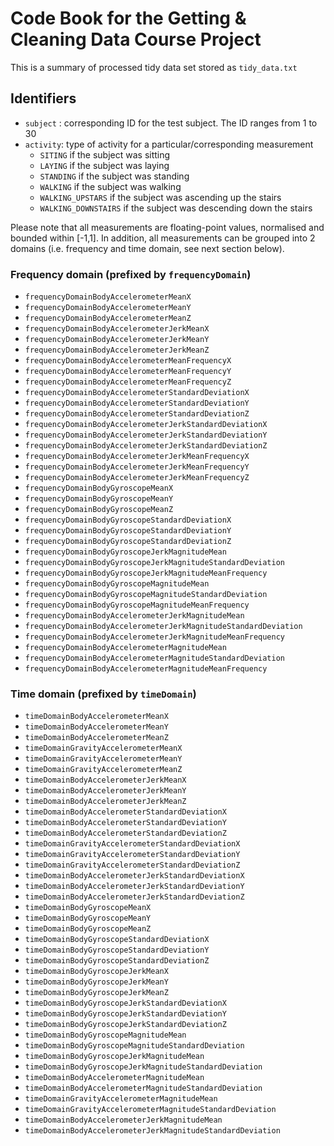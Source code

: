 # Code Book for the Getting & Cleaning Data Course Project

This is a summary of processed tidy data set stored as `tidy_data.txt`

## Identifiers
- `subject` : corresponding ID for the test subject. The ID ranges from 1 to 30
- `activity`: type of activity for a particular/corresponding measurement 
    - `SITING` if the subject was sitting
    - `LAYING` if the subject was laying
    - `STANDING` if the subject was standing
    - `WALKING` if the subject was walking
    - `WALKING_UPSTARS` if the subject was ascending up the stairs
    - `WALKING_DOWNSTAIRS` if the subject was descending down the stairs
    
Please note that all measurements are floating-point values, normalised and bounded within [-1,1]. In addition, all measurements can be grouped into 2 domains (i.e. frequency and time domain, see next section below).

### Frequency domain (prefixed by `frequencyDomain`)
- `frequencyDomainBodyAccelerometerMeanX`
- `frequencyDomainBodyAccelerometerMeanY`
- `frequencyDomainBodyAccelerometerMeanZ`
- `frequencyDomainBodyAccelerometerJerkMeanX`
- `frequencyDomainBodyAccelerometerJerkMeanY`
- `frequencyDomainBodyAccelerometerJerkMeanZ`
- `frequencyDomainBodyAccelerometerMeanFrequencyX`
- `frequencyDomainBodyAccelerometerMeanFrequencyY`
- `frequencyDomainBodyAccelerometerMeanFrequencyZ`
- `frequencyDomainBodyAccelerometerStandardDeviationX`
- `frequencyDomainBodyAccelerometerStandardDeviationY`
- `frequencyDomainBodyAccelerometerStandardDeviationZ`
- `frequencyDomainBodyAccelerometerJerkStandardDeviationX`
- `frequencyDomainBodyAccelerometerJerkStandardDeviationY`
- `frequencyDomainBodyAccelerometerJerkStandardDeviationZ`
- `frequencyDomainBodyAccelerometerJerkMeanFrequencyX`
- `frequencyDomainBodyAccelerometerJerkMeanFrequencyY`
- `frequencyDomainBodyAccelerometerJerkMeanFrequencyZ`
- `frequencyDomainBodyGyroscopeMeanX`
- `frequencyDomainBodyGyroscopeMeanY`
- `frequencyDomainBodyGyroscopeMeanZ`
- `frequencyDomainBodyGyroscopeStandardDeviationX`
- `frequencyDomainBodyGyroscopeStandardDeviationY`
- `frequencyDomainBodyGyroscopeStandardDeviationZ`
- `frequencyDomainBodyGyroscopeJerkMagnitudeMean`
- `frequencyDomainBodyGyroscopeJerkMagnitudeStandardDeviation`
- `frequencyDomainBodyGyroscopeJerkMagnitudeMeanFrequency`
- `frequencyDomainBodyGyroscopeMagnitudeMean`
- `frequencyDomainBodyGyroscopeMagnitudeStandardDeviation`
- `frequencyDomainBodyGyroscopeMagnitudeMeanFrequency`
- `frequencyDomainBodyAccelerometerJerkMagnitudeMean`
- `frequencyDomainBodyAccelerometerJerkMagnitudeStandardDeviation`
- `frequencyDomainBodyAccelerometerJerkMagnitudeMeanFrequency`
- `frequencyDomainBodyAccelerometerMagnitudeMean`
- `frequencyDomainBodyAccelerometerMagnitudeStandardDeviation`
- `frequencyDomainBodyAccelerometerMagnitudeMeanFrequency`

### Time domain (prefixed by `timeDomain`)
- `timeDomainBodyAccelerometerMeanX`
- `timeDomainBodyAccelerometerMeanY`
- `timeDomainBodyAccelerometerMeanZ`
- `timeDomainGravityAccelerometerMeanX`
- `timeDomainGravityAccelerometerMeanY`
- `timeDomainGravityAccelerometerMeanZ`
- `timeDomainBodyAccelerometerJerkMeanX`
- `timeDomainBodyAccelerometerJerkMeanY`
- `timeDomainBodyAccelerometerJerkMeanZ`
- `timeDomainBodyAccelerometerStandardDeviationX`
- `timeDomainBodyAccelerometerStandardDeviationY`
- `timeDomainBodyAccelerometerStandardDeviationZ`
- `timeDomainGravityAccelerometerStandardDeviationX`
- `timeDomainGravityAccelerometerStandardDeviationY`
- `timeDomainGravityAccelerometerStandardDeviationZ`
- `timeDomainBodyAccelerometerJerkStandardDeviationX`
- `timeDomainBodyAccelerometerJerkStandardDeviationY`
- `timeDomainBodyAccelerometerJerkStandardDeviationZ`
- `timeDomainBodyGyroscopeMeanX`
- `timeDomainBodyGyroscopeMeanY`
- `timeDomainBodyGyroscopeMeanZ`
- `timeDomainBodyGyroscopeStandardDeviationX`
- `timeDomainBodyGyroscopeStandardDeviationY`
- `timeDomainBodyGyroscopeStandardDeviationZ`
- `timeDomainBodyGyroscopeJerkMeanX`
- `timeDomainBodyGyroscopeJerkMeanY`
- `timeDomainBodyGyroscopeJerkMeanZ`
- `timeDomainBodyGyroscopeJerkStandardDeviationX`
- `timeDomainBodyGyroscopeJerkStandardDeviationY`
- `timeDomainBodyGyroscopeJerkStandardDeviationZ`
- `timeDomainBodyGyroscopeMagnitudeMean`
- `timeDomainBodyGyroscopeMagnitudeStandardDeviation`
- `timeDomainBodyGyroscopeJerkMagnitudeMean`
- `timeDomainBodyGyroscopeJerkMagnitudeStandardDeviation`
- `timeDomainBodyAccelerometerMagnitudeMean`
- `timeDomainBodyAccelerometerMagnitudeStandardDeviation`
- `timeDomainGravityAccelerometerMagnitudeMean`
- `timeDomainGravityAccelerometerMagnitudeStandardDeviation`
- `timeDomainBodyAccelerometerJerkMagnitudeMean`
- `timeDomainBodyAccelerometerJerkMagnitudeStandardDeviation`
